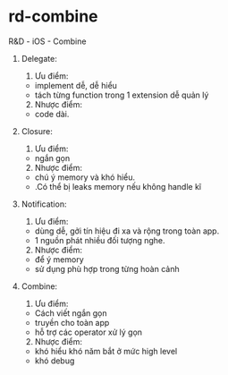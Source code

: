 # rd-combine
R&amp;D - iOS - Combine

1. Delegate:
    1. Ưu điểm:
    - implement dễ, dễ hiểu
    - tách từng function trong 1 extension dễ quản lý

    2. Nhược điểm:
    - code dài.

2. Closure:
    1. Ưu điểm:
    - ngắn gọn

    2. Nhược điểm:
    - chú ý memory và khó hiểu.
    - .Có thể bị leaks memory nếu không handle kĩ

3. Notification:
    1. Ưu điểm:
    - dùng dễ, gởi tín hiệu đi xa và rộng trong toàn app.
    - 1 nguồn phát nhiều đối tượng nghe.

    2. Nhược điểm:
    - để ý memory
    - sử dụng phù hợp trong từng hoàn cảnh

4. Combine:
    1. Ưu điểm:
    - Cách viết ngắn gọn
    - truyền cho toàn app
    - hỗ trợ các operator xử lý gọn

    2. Nhược điểm:
    - khó hiểu khó năm bắt ở mức high level
    - khó debug
